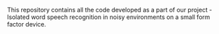 This repository contains all the code developed as a part of our project - Isolated word speech recognition in noisy environments on a small form factor device.
